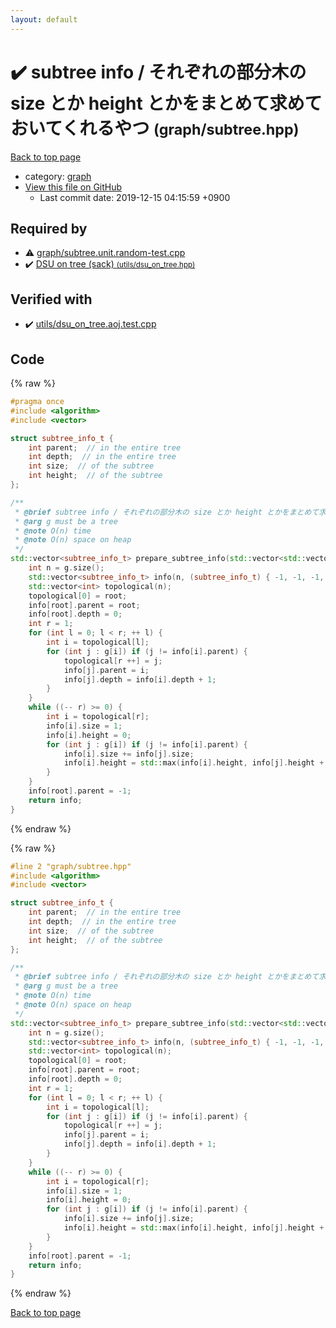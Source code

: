 ```yaml
---
layout: default
---
```


<!-- mathjax config similar to math.stackexchange -->
<script type="text/javascript" async
  src="https://cdnjs.cloudflare.com/ajax/libs/mathjax/2.7.5/MathJax.js?config=TeX-MML-AM_CHTML">
</script>
<script type="text/x-mathjax-config">
  MathJax.Hub.Config({
    TeX: { equationNumbers: { autoNumber: "AMS" }},
    tex2jax: {
      inlineMath: [ ['$','$'] ],
      processEscapes: true
    },
    "HTML-CSS": { matchFontHeight: false },
    displayAlign: "left",
    displayIndent: "2em"
  });
</script>

<script type="text/javascript" src="https://cdnjs.cloudflare.com/ajax/libs/jquery/3.4.1/jquery.min.js"></script>
<script src="https://cdn.jsdelivr.net/npm/jquery-balloon-js@1.1.2/jquery.balloon.min.js" integrity="sha256-ZEYs9VrgAeNuPvs15E39OsyOJaIkXEEt10fzxJ20+2I=" crossorigin="anonymous"></script>
<script type="text/javascript" src="../../assets/js/copy-button.js"></script>
<link rel="stylesheet" href="../../assets/css/copy-button.css" />


# :heavy_check_mark: subtree info / それぞれの部分木の size とか height とかをまとめて求めておいてくれるやつ <small>(graph/subtree.hpp)</small>

<a href="../../index.html">Back to top page</a>

* category: <a href="../../index.html#f8b0b924ebd7046dbfa85a856e4682c8">graph</a>
* <a href="{{ site.github.repository_url }}/blob/master/graph/subtree.hpp">View this file on GitHub</a>
    - Last commit date: 2019-12-15 04:15:59 +0900




## Required by

* :warning: <a href="subtree.unit.random-test.cpp.html">graph/subtree.unit.random-test.cpp</a>
* :heavy_check_mark: <a href="../utils/dsu_on_tree.hpp.html">DSU on tree (sack) <small>(utils/dsu_on_tree.hpp)</small></a>


## Verified with

* :heavy_check_mark: <a href="../../verify/utils/dsu_on_tree.aoj.test.cpp.html">utils/dsu_on_tree.aoj.test.cpp</a>


## Code

<a id="unbundled"></a>
{% raw %}
```cpp
#pragma once
#include <algorithm>
#include <vector>

struct subtree_info_t {
    int parent;  // in the entire tree
    int depth;  // in the entire tree
    int size;  // of the subtree
    int height;  // of the subtree
};

/**
 * @brief subtree info / それぞれの部分木の size とか height とかをまとめて求めておいてくれるやつ
 * @arg g must be a tree
 * @note O(n) time
 * @note O(n) space on heap
 */
std::vector<subtree_info_t> prepare_subtree_info(std::vector<std::vector<int> > const & g, int root) {
    int n = g.size();
    std::vector<subtree_info_t> info(n, (subtree_info_t) { -1, -1, -1, -1 });
    std::vector<int> topological(n);
    topological[0] = root;
    info[root].parent = root;
    info[root].depth = 0;
    int r = 1;
    for (int l = 0; l < r; ++ l) {
        int i = topological[l];
        for (int j : g[i]) if (j != info[i].parent) {
            topological[r ++] = j;
            info[j].parent = i;
            info[j].depth = info[i].depth + 1;
        }
    }
    while ((-- r) >= 0) {
        int i = topological[r];
        info[i].size = 1;
        info[i].height = 0;
        for (int j : g[i]) if (j != info[i].parent) {
            info[i].size += info[j].size;
            info[i].height = std::max(info[i].height, info[j].height + 1);
        }
    }
    info[root].parent = -1;
    return info;
}

```
{% endraw %}

<a id="bundled"></a>
{% raw %}
```cpp
#line 2 "graph/subtree.hpp"
#include <algorithm>
#include <vector>

struct subtree_info_t {
    int parent;  // in the entire tree
    int depth;  // in the entire tree
    int size;  // of the subtree
    int height;  // of the subtree
};

/**
 * @brief subtree info / それぞれの部分木の size とか height とかをまとめて求めておいてくれるやつ
 * @arg g must be a tree
 * @note O(n) time
 * @note O(n) space on heap
 */
std::vector<subtree_info_t> prepare_subtree_info(std::vector<std::vector<int> > const & g, int root) {
    int n = g.size();
    std::vector<subtree_info_t> info(n, (subtree_info_t) { -1, -1, -1, -1 });
    std::vector<int> topological(n);
    topological[0] = root;
    info[root].parent = root;
    info[root].depth = 0;
    int r = 1;
    for (int l = 0; l < r; ++ l) {
        int i = topological[l];
        for (int j : g[i]) if (j != info[i].parent) {
            topological[r ++] = j;
            info[j].parent = i;
            info[j].depth = info[i].depth + 1;
        }
    }
    while ((-- r) >= 0) {
        int i = topological[r];
        info[i].size = 1;
        info[i].height = 0;
        for (int j : g[i]) if (j != info[i].parent) {
            info[i].size += info[j].size;
            info[i].height = std::max(info[i].height, info[j].height + 1);
        }
    }
    info[root].parent = -1;
    return info;
}

```
{% endraw %}

<a href="../../index.html">Back to top page</a>


